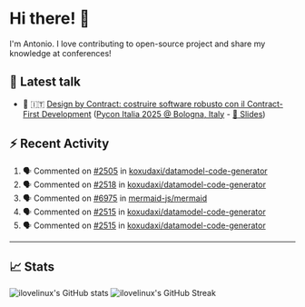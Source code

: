 <!--- pyml disable no-trailing-punctuation--->

# Hi there! :wave:

<!--- pyml enable no-trailing-punctuation--->

I'm Antonio. I love contributing to open-source project and share my knowledge
at conferences!

## :walking: Latest talk

<!--- pyml disable line-length--->

- :snake: :it:
  [Design by Contract: costruire software robusto con il Contract-First Development](https://www.youtube.com/watch?v=XTFKHgUJtjM&pp=ygUZZGVzaWduIGJ5IGNvbnRyYWN0IHB5dGhvbg%3D%3D)
  ([Pycon Italia 2025 @ Bologna, Italy](https://2025.pycon.it/en/event/design-by-contract-costruire-software-robusto-con-il-contract-first-development) -
  [:page_facing_up: Slides](https://www.slideshare.net/slideshow/design-by-contract-building-robust-software-with-contract-first-development/280097866))

<!--- pyml enable line-length--->

## :zap: Recent Activity

<!--- pyml disable line-length--->

<!--START_SECTION:activity-->
1. 🗣 Commented on [#2505](https://github.com/koxudaxi/datamodel-code-generator/pull/2505#issuecomment-3442791592) in [koxudaxi/datamodel-code-generator](https://github.com/koxudaxi/datamodel-code-generator)
2. 🗣 Commented on [#2518](https://github.com/koxudaxi/datamodel-code-generator/issues/2518#issuecomment-3416205442) in [koxudaxi/datamodel-code-generator](https://github.com/koxudaxi/datamodel-code-generator)
3. 🗣 Commented on [#6975](https://github.com/mermaid-js/mermaid/pull/6975#issuecomment-3393653372) in [mermaid-js/mermaid](https://github.com/mermaid-js/mermaid)
4. 🗣 Commented on [#2515](https://github.com/koxudaxi/datamodel-code-generator/pull/2515#issuecomment-3393603231) in [koxudaxi/datamodel-code-generator](https://github.com/koxudaxi/datamodel-code-generator)
5. 🗣 Commented on [#2515](https://github.com/koxudaxi/datamodel-code-generator/pull/2515#issuecomment-3393597135) in [koxudaxi/datamodel-code-generator](https://github.com/koxudaxi/datamodel-code-generator)
<!--END_SECTION:activity-->

<!--- pyml enable line-length--->

---

## :chart_with_upwards_trend: Stats

![ilovelinux's GitHub stats](https://github-readme-stats.vercel.app/api?username=ilovelinux&count_private=true&&show_icons=true&theme=github_dark)
![ilovelinux's GitHub Streak](https://streak-stats.demolab.com/?user=ilovelinux&theme=github-dark&date_format=j%20M%5B%20Y%5D)
